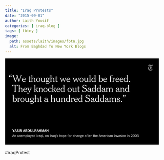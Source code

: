 ```yaml
---
title: "Iraq Protests"
date: "2015-09-01"
author: Laith Yousif
categories: [ iraq-blog ]
tags: [ fbtny ]
image:
  path: assets/laith/images/fbtn.jpg
  alt: From Baghdad To New York Blogs
---
```


![image](/assets/laith/posts/2015/images/tumblr_nu0p17quvm1uelmamo1_1280.jpg)

#iraqProtest
